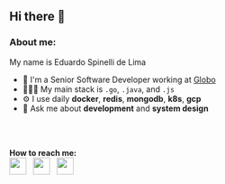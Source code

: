 ## Hi there 👋

### About me:
My name is Eduardo Spinelli de Lima <br> 

- 🏢 I'm a Senior Software Developer working at [Globo](https://www.linkedin.com/company/globo/about/)
- 👨🏽‍💻 My main stack is `.go`, `.java`, and `.js`
- ⚙️ I use daily **docker**, **redis**, **mongodb**, **k8s**, **gcp**
- 💬 Ask me about **development** and **system design**
<br>
<br>

**How to reach me:**<br> 
[<img src="https://img.icons8.com/color/48/000000/twitter.png" height="30" width="30"/>](https://twitter.com/spinelli_edu)  &nbsp; [<img src="https://img.icons8.com/color/48/000000/linkedin.png" height="30" width="30"/>](https://www.linkedin.com/in/eduardo-sl/) &nbsp; [<img src="https://img.icons8.com/fluent/48/000000/instagram-new.png" height="30" width="30"/>](https://www.instagram.com/spinelli_edu)
